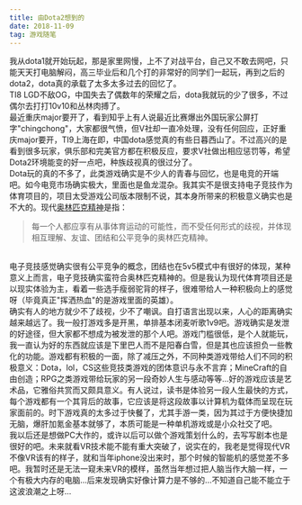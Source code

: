 ```yaml
---
title: 由Dota2想到的
date: 2018-11-09
tag: 游戏随笔
---
```

我从dota1就开始玩起，那是家里网慢，上不了对战平台，自己又不敢去网吧，只能天天打电脑解闷，高三毕业后和几个打的非常好的同学们一起玩，再到之后的dota2，dota真的承载了太多太多过去的回忆了。
<br>TI8 LGD不敌OG，中国失去了偶数年的荣耀之后，dota我就玩的少了很多，不过偶尔去打打10v10和丛林肉搏了。
<br>最近重庆major要开了，看到知乎上有人说最近比赛爆出外国玩家公屏打字"chingchong"，大家都很气愤，但V社却一直冷处理，没有任何回应，正好重庆major要开，TI9上海在即，中国dota感觉真的有些日暮西山了。不过高兴的是看到很多玩家，俱乐部和完美官方都在积极反应，要求V社做出相应惩罚等，希望Dota2环境能变的好一点吧，种族歧视真的很过分了。
<br>Dota玩的真的不多了，此类游戏确实是不少人的青春与回忆，也是电竞的开端吧。如今电竞市场确实极大，里面也是鱼龙混杂。我其实不是很支持电子竞技作为体育项目的，项目太受游戏公司版本限制不说，其本身所带来的积极意义确实也是不大的。现代[奥林匹克精神](https://baike.baidu.com/item/%E5%A5%A5%E6%9E%97%E5%8C%B9%E5%85%8B%E7%B2%BE%E7%A5%9E)是指：
>每一个人都应享有从事体育运动的可能性，而不受任何形式的歧视，并体现相互理解、友谊、团结和公平竞争的奥林匹克精神。

<br>电子竞技感觉确实很有公平竞争的概念，团结也在5v5模式中有很好的体现，某种意义上而言，电子竞技确实蛮符合奥林匹克精神的。但是我认为现代体育项目还是以现实体验为主，看着一些选手瘦弱驼背的样子，很难带给人一种积极向上的感觉呀（毕竟真正"挥洒热血"的是游戏里面的英雄）。
<br>确实有人的地方就少不了歧视，少不了嘲讽。自打语言出现以来，人心的距离确实越来越远了。我一般打游戏多是开黑，单排基本闭麦听歌1v9吧。游戏确实是发泄的好途径，但大家都不想成为被发泄的那个人吧。游戏门槛很低，是个人就能玩，我一直认为好的东西就应该是下里巴人而不是阳春白雪，但是其也应该担负一些教化的功能。游戏都有积极的一面，除了减压之外，不同种类游戏带给人们不同的积极意义：Dota，lol，CS这些竞技类游戏的团体意识与永不言弃；MineCraft的自由创造；RPG之类游戏带给玩家的另一段奇妙人生与感动等等...好的游戏应该是艺术品，它雅俗共赏而又颇具意义。有人说过，读书是体验另一段人生最快的方式，每个游戏都有一个其背后的故事，它应该是将这段故事以计算机为载体而呈现在玩家面前的。时下游戏真的太多过于快餐了，尤其手游一类，因为其过于方便快捷加无脑，爆肝加氪金基本就够了，本质可能是一种单机游戏或是小众社交了吧。
<br>我以后还是想做PC大作的，或许以后可以做个游戏策划什么的，去写写剧本也是很好的吧。未来就看VR技术能不能有重大突破了，说实在的，我老是觉得现代VR不像VR该有的样子，就和当年iphone没出来时，那个时候的智能机的感觉差不多吧。我暂时还是无法一窥未来VR的模样，虽然当年想过把人脑当作大脑一样，一个有极大内存的电脑...后来发现确实好像计算力是不够的...不知道自己能不能立于这波浪潮之上呀...